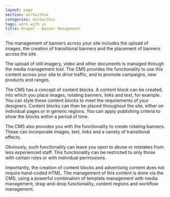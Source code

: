```yaml
---
layout: page
section: workwithus
categories: workwithus
tags: work with us
title: Drupal - Banner Management
---
```


The management of banners across your site includes the upload of images, the creation of transitional banners and the placement of banners across the site.

The upload of still imagery, video and other documents is managed through the media management tool. The CMS provides the functionality to use this content across your site to drive traffic, and to promote campaigns, new products and ranges.

The CMS has a concept of content blocks. A content block can be created, into which you place images, rotating banners, links and text, for example. You can style these content blocks to meet the requirements of your designers. Content blocks can then be placed throughout the site, either on individual pages or in generic regions. You can apply publishing criteria to show the blocks within a period of time.

The CMS also provides you with the functionality to create rotating banners. These can incorporate images, text, links and a variety of transitional effects.

Obviously, such functionality can leave you open to abuse or mistakes from less experienced staff. This functionality can be restricted to only those with certain roles or with individual permissions.

Importantly, the creation of content blocks and advertising content does not require hand-coded HTML. The management of this content is done via the CMS, using a powerful combination of template management with media management, drag-and-drop functionality, content regions and workflow management.
